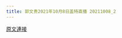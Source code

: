 ```yaml
---
title: 郭文贵2021年10月8日盖特直播 20211008_2
---
```


[原文連接](https://gnews.org/ThreadView/53482866)


